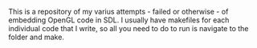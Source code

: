 This is a repository of my varius attempts - failed or otherwise - of embedding OpenGL code in SDL. I usually have makefiles for each individual code that I write, so all you need to do to run is navigate to the folder and make.
